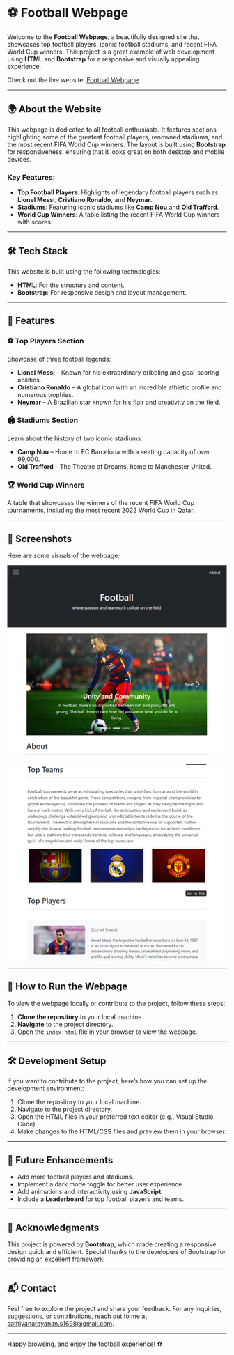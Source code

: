 # ⚽ Football Webpage

Welcome to the **Football Webpage**, a beautifully designed site that showcases top football players, iconic football stadiums, and recent FIFA World Cup winners. This project is a great example of web development using **HTML** and **Bootstrap** for a responsive and visually appealing experience.

Check out the live website: [Football Webpage](https://sathiyanarayanansk.github.io/FootballWebpage-WebDevelopmentBootstrap/)

---

## 🌍 About the Website

This webpage is dedicated to all football enthusiasts. It features sections highlighting some of the greatest football players, renowned stadiums, and the most recent FIFA World Cup winners. The layout is built using **Bootstrap** for responsiveness, ensuring that it looks great on both desktop and mobile devices.

### Key Features:
- **Top Football Players**: Highlights of legendary football players such as **Lionel Messi**, **Cristiano Ronaldo**, and **Neymar**.
- **Stadiums**: Featuring iconic stadiums like **Camp Nou** and **Old Trafford**.
- **World Cup Winners**: A table listing the recent FIFA World Cup winners with scores.

---

## 🛠️ Tech Stack

This website is built using the following technologies:

- **HTML**: For the structure and content.
- **Bootstrap**: For responsive design and layout management.

---

## 🌟 Features

### ⚽ Top Players Section
Showcase of three football legends:
- **Lionel Messi** – Known for his extraordinary dribbling and goal-scoring abilities.
- **Cristiano Ronaldo** – A global icon with an incredible athletic profile and numerous trophies.
- **Neymar** – A Brazilian star known for his flair and creativity on the field.

### 🏟️ Stadiums Section
Learn about the history of two iconic stadiums:
- **Camp Nou** – Home to FC Barcelona with a seating capacity of over 99,000.
- **Old Trafford** – The Theatre of Dreams, home to Manchester United.

### 🏆 World Cup Winners
A table that showcases the winners of the recent FIFA World Cup tournaments, including the most recent 2022 World Cup in Qatar.

---

## 📸 Screenshots

Here are some visuals of the webpage:

![Sample1](images/sample1.png)

![Sample2](images/sample2.png)

---

## 🚀 How to Run the Webpage

To view the webpage locally or contribute to the project, follow these steps:

1. **Clone the repository** to your local machine.
2. **Navigate** to the project directory.
3. Open the `index.html` file in your browser to view the webpage.

---

## 🛠️ Development Setup

If you want to contribute to the project, here’s how you can set up the development environment:

1. Clone the repository to your local machine.
2. Navigate to the project directory.
3. Open the HTML files in your preferred text editor (e.g., Visual Studio Code).
4. Make changes to the HTML/CSS files and preview them in your browser.

---

## 🚧 Future Enhancements

- Add more football players and stadiums.
- Implement a dark mode toggle for better user experience.
- Add animations and interactivity using **JavaScript**.
- Include a **Leaderboard** for top football players and teams.

---

## 🤝 Acknowledgments

This project is powered by **Bootstrap**, which made creating a responsive design quick and efficient. Special thanks to the developers of Bootstrap for providing an excellent framework!

---

## 📬 Contact

Feel free to explore the project and share your feedback. For any inquiries, suggestions, or contributions, reach out to me at [sathiyanarayanan.s1698@gmail.com](mailto:sathiyanarayanan.s1698@gmail.com).

---

Happy browsing, and enjoy the football experience! ⚽
